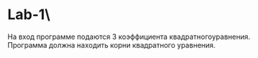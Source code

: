 # Lab-1\
На вход программе подаются 3 коэффициента квадратногоуравнения. Программа должна находить корни квадратного уравнения.
